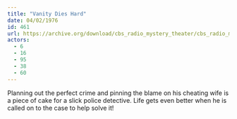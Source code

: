 ```yaml
---
title: "Vanity Dies Hard"
date: 04/02/1976
id: 461
url: https://archive.org/download/cbs_radio_mystery_theater/cbs_radio_mystery_theater-0451-0500.zip/cbs_radio_mystery_theater-0451-0500%2Fcbsrmt_0461_vanity_dies_hard.mp3
actors:
  - 6
  - 16
  - 95
  - 38
  - 60
---
```

Planning out the perfect crime and pinning the blame on his cheating wife is a piece of cake for a slick police detective. Life gets even better when he is called on to the case to help solve it!